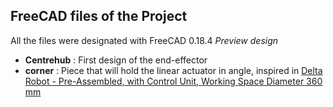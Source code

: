 ## FreeCAD files of the Project

All the files were designated with FreeCAD 0.18.4 
*Preview design*

- **Centrehub** : First design of the end-effector
- **corner** : Piece that will hold the linear actuator in angle, inspired in [Delta Robot - Pre-Assembled, with Control Unit, Working Space Diameter 360 mm](https://rbtx.com/en/components/robots/igus-delta-robot-with-control-unit-working-space-diameter-360-mm)

